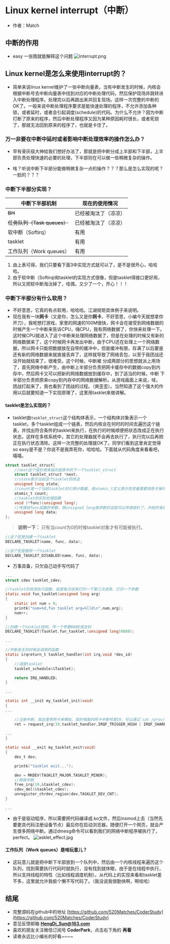 # Linux kernel interrupt（中断）
- 作者：Match

## 中断的作用
- easy 一张图就能解释这个问题
![interrupt.png](D:/images/interrupt.png)

## Linux kernel是怎么来使用interrupt的？
- 简单来说linux kernel维护了一张中断向量表，当有中断发生的时候，内核会根据中断号去中断向量表中找到对应的中断处理代码，然后保护现场并跳转进入中断处理程序。处理完以后再跳出来并回复现场。这样一次完整的中断的OK了。一般来说中断处理程序要求是能快速处理的程序，不允许添加各种锁，或者延时，或者会引起调度(schedule)的代码。为什么不允许？因为中断打断了原来的程序，然后中断处理程序又因为某种原因耗时很长，或者死锁了，那就无法回到原来的程序了，也就是卡住了。

### 万一非要在中断中延时或者影响中断处理效率的操作怎么办？
- 早有骨灰级大神给我们想好办法了，那就是把中断分成上半部和下半部，上半部负责处理快速的必要的处理，下半部则在可以做一些稍微复杂的操作。

- 啥？听说中断下半部分能做稍微复杂一点的操作？？？那么是怎么实现的呢？一脸的？？？

###  中断下半部分实现？

中断下半部机制 | 现在的使用情况  
-|-
~~BH~~ | 已经被淘汰了（凉凉）
~~任务队列（Task queues）~~ | 已经被淘汰了（凉凉）
软中断（Softirq） | 有用
tasklet | 有用
工作队列（Work queues） | 有用

1. 由上表可得，我们只要看下面3中实现方式就可以了，是不是很开心，哈哈哈。
2. 由于软中断（Softirq)和tasklet的实现方式很像，但是tasklet得接口更好用，所以又把软中断淘汰掉了，哇偶，又少了一个，开心！！！

###  中断下半部分有什么软用？

- 不好意思，它真的有点软用，哈哈哈。江湖规矩具体例子来说明。
- 现在我有一块**网卡**（又是你，怎么又是你**网卡**，不好意思，小编今天就想拿你开刀），我呢想打游戏，家里的网速的100M很快，网卡会在接受到网络数据的时候产生一个中断来告诉CPU，嗨CPU，我有网络数据了，你快来处理一下。这时候CPU就进入了这个中断来处理网络数据了，但是在处理的时候又有新的网络数据来了，这个时候网卡再发出中断，由于CPU还在处理上一个网络数据，所以网卡只能把数据放在自带的缓冲中，但是缓冲有限，存满了以后要是还有新的网络数据来就直接丢弃了，这样就导致了网络丢包，以至于我团战还没开始就结束了，很难受。这个时候，中断被 分成两部分的思想就派上用场了，首先网络中断产生，由中断上半部分负责把网卡缓存中的数据copy到内存中，然后网卡又可以把新的网络数据放到缓存中，到了适当的时候，中断 下半部分负责把原来copy到内存中的网络数据解析。从游戏画面上来说，哇，团战打起来了，我也看到了团战的过程。（爽歪歪）。当然知道了这个强大的作用以后就要知道一下实现原理了，这里用tasklet来做讲解。

#### tasklet是怎么实现的？

- tasklet由`tasklet_struct`这个结构体表示，一个结构体对象表示一个tasklet，多个tasklet组成一个链表，然后内核会在何时的时间去遍历这个链表，并找出符合条件的tasklet来执行，在执行的时候顺便把状态改成正在执行状态，这样在多核系统中，其它的处理器就不会再去执行了，执行完以后再把正在执行状态清除。这样一次完整的处理就OK了。同学们看到这里肯定觉得so easy是不是？你说不是我弄死你，哈哈哈。下面就从代码角度来看看吧，嘻嘻。

```C
struct tasklet_struct{
	//next这个指针用来指向链表中的下一个tasklet_struct
	struct tasklet_struct *next;
	//state表示当前这个tasklet的状态
	unsigned long state;
	//count是一个当前tasklet的引用计数器，用atomic_t定义表示改变量需要用原子操作
	atomic_t count;
	//tasklet的实际处理函数
	void (*func)(unsigned long);
	//传递给func函数的参数，用unsigned long做参数的话就可以传递指针了，内核的骨灰级大佬早就想好了的。
	unsigned long data;
};
```
> **说明一下：**
> 只有当*count*为0的时候tasklet对象才有可能被执行。

```C
//这个宏是创建一个tasklet
DECLARE_TASKLET(name, func, data);

//这个宏是删除一个tasklet
DECLARE_TASKLET_DISABLED(name, func, data);
```
- 万事具备，只欠自己动手写代码了

```C
...
struct cdev tasklet_cdev;

//tasklet的具体执行函数，就是每次进来打印一下第几次进来，打印一下参数
static void fun_tasklet(unsigned long arg)
{
	static int num = 0;
	printk("num=%d,fun tasklet arg=%lld\n",num,arg);
	num++;
}

//创建一个tasklet结构，传一个参数8888很吉利
DECLARE_TASKLET(Tasklet,fun_tasklet,(unsigned long)8888);

...

//中断发生的时候会调用的函数
static irqreturn_t tasklet_handler(int irq,void *dev_id)
{
	//调度tasklet
	tasklet_schedule(&Tasklet);

	return IRQ_HANDLED;
}

...

static int __init my_tasklet_init(void)
{
...

	//注册中断，我这里用网卡来模拟，我的电脑的网卡中断号是19，可以通过`cat /proc/interrupts`命令来查看linux的中断信息**IRQF_TRIGGER_HIGH**表示高电平出发，**IRQF_SHARED**表示共享中断
	ret = request_irq(19,tasklet_handler,IRQF_TRIGGER_HIGH | IRQF_SHARED,TASKLET_DEV_NAME,&tasklet_cdev);
	
...
}

static void __exit my_tasklet_exit(void)
{
	dev_t dev;

	printk("tasklet exit...");

	dev = MKDEV(TASKLET_MAJOR,TASKLET_MINOR);
	//释放中断
	free_irq(19,&tasklet_cdev);
	cdev_del(&tasklet_cdev);
	unregister_chrdev_region(dev,TASKLET_DEV_CNT);
}

...
```
- 由于是驱动程序，所以需要把代码编译成.ko文件，然后insmod上去（当然先要更具代码注册设备节点）最后你在启动浏览器，随便打开一个网页，就会产生很多网络中断。通过dmesg命令可以看到我们的网络中断程序被执行了，perfect。
![asklet_effect.jpg](D:/images/tasklet_effect.jpg)

#### 工作队列（Work queues）是啥玩意儿？
- 这玩意儿就是把中断下半部放到一个队列中，然后由一个内核线程来遍历这个队列，找到需要执行代码时就执行，没有找到就休眠，由于是在线程中执行，所以支持线程的特性（比如线程调度机制）。从代码上的实现来看和tasklet差不多，这里就允许我偷个懒不写代码了。（我没说我很勤快啊，啊哈哈）

## 结尾

- 完整源码在github中的地址 [https://github.com/520Matches/CoderStudy](https://github.com/520Matches/CoderStudy)
- 意见反馈邮箱 **HengDi_Sun@163.com**
- 喜欢的朋友关注微信订阅号 **CoderPark**，点击右下角的 **再看**
- 读者永远比小编长的好看~~~~

